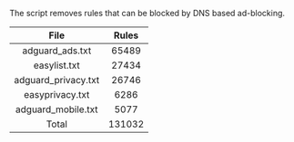 The script removes rules that can be blocked by DNS based ad-blocking.


| File | Rules |
|:----:|:-----:|
| adguard_ads.txt | 65489 |
| easylist.txt | 27434 |
| adguard_privacy.txt | 26746 |
| easyprivacy.txt | 6286 |
| adguard_mobile.txt | 5077 |
| Total | 131032 |